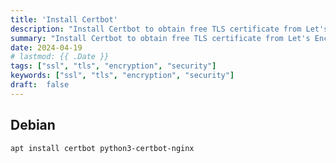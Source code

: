 ```yaml
---
title: 'Install Certbot'
description: "Install Certbot to obtain free TLS certificate from Let's Encrypt."
summary: "Install Certbot to obtain free TLS certificate from Let's Encrypt."
date: 2024-04-19
# lastmod: {{ .Date }}
tags: ["ssl", "tls", "encryption", "security"]
keywords: ["ssl", "tls", "encryption", "security"]
draft:  false
---
```


## Debian

```bash
apt install certbot python3-certbot-nginx
```